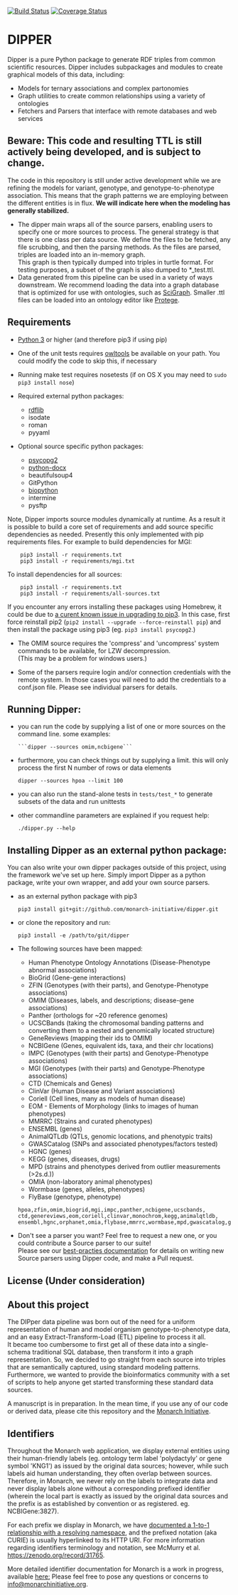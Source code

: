 [![Build Status](http://ci.monarchinitiative.org//buildStatus/icon?job=test-dipper)](http://ci.monarchinitiative.org/view/dipper/job/test-dipper/)
[![Coverage Status](https://coveralls.io/repos/monarch-initiative/dipper/badge.svg)](https://coveralls.io/r/monarch-initiative/dipper)

# DIPPER
Dipper is a pure Python package to generate RDF triples from common scientific resources.
Dipper includes subpackages and modules to create graphical models of this data, including:

* Models for ternary associations and complex partonomies
* Graph utilities to create common relationships using a variety of ontologies
* Fetchers and Parsers that interface with remote databases and web services

## Beware: This code and resulting TTL is still actively being developed, and is subject to change.
The code in this repository is still under active development while we are refining the models for variant, 
genotype, and genotype-to-phenotype association.  This means that the graph patterns we are employing 
between the different entities is in flux.  **We will indicate here when the modeling has generally stabilized.**

* The dipper main wraps all of the source parsers, enabling users to specify one or more sources to process. 
The general strategy is that there is one class per data source.  We define the files to be fetched,
any file scrubbing, and then the parsing methods.  As the files are parsed, triples are loaded into an in-memory graph.  
This graph is then typically dumped into triples in turtle format.  For testing purposes,
 a subset of the graph is also dumped to *_test.ttl.
* Data generated from this pipeline can be used in a variety of ways downstream.  We recommend
loading the data into a graph database that is optimized for use with ontologies, such as 
[SciGraph](https://github.com/SciGraph).  Smaller .ttl files can be loaded into an ontology editor 
like [Protege](http://protege.stanford.edu/).

## Requirements
* [Python 3](https://www.python.org/downloads/) or higher (and therefore pip3 if using pip)
* One of the unit tests requires
[owltools](https://code.google.com/p/owltools/wiki/InstallOWLTools) be available on your path.  You could modify
the code to skip this, if necessary
* Running make test requires nosetests (if on OS X you may need to `sudo pip3 install nose`)

* Required external python packages:
    * [rdflib](https://code.google.com/p/rdflib/)
    * isodate
    * roman
    * pyyaml

    
* Optional source specific python packages:
    * [psycopg2](http://initd.org/psycopg/)
    * [python-docx](https://github.com/python-openxml/python-docx)
    * beautifulsoup4
    * GitPython
    * [biopython](https://github.com/biopython/biopython)
    * intermine
    * pysftp
    
Note, Dipper imports source modules dynamically at runtime.  As a result it is possible to build a core set
of requirements and add source specific dependencies as needed.  Presently this only implemented with pip requirements
files. For example to build dependencies for MGI:

        pip3 install -r requirements.txt
        pip3 install -r requirements/mgi.txt

To install dependencies for all sources:

        pip3 install -r requirements.txt
        pip3 install -r requirements/all-sources.txt
    
If you encounter any errors installing these packages using Homebrew, it could be due to [a curent known issue in upgrading to  pip3](https://github.com/Homebrew/homebrew/issues/25752). In this case, first force reinstall pip2 (````pip2 install --upgrade --force-reinstall pip````) and then install the package using pip3 (eg. ````pip3 install psycopg2````.)

* The OMIM source requires the 'compress' and 'uncompress' system commands to be available, for LZW decompression.  
(This may be a problem for windows users.) 

* Some of the parsers require login and/or connection credentials with the remote system.  In those cases
 you will need to add the credentials to a conf.json file.  Please see individual parsers for details.   

## Running Dipper:
* you can run the code by supplying a list of one or more sources on the command line.  some examples:

      ```dipper --sources omim,ncbigene```

* furthermore, you can check things out by supplying a limit.  this will only process the
first N number of rows or data elements

    ```dipper --sources hpoa --limit 100```

* you can also run the stand-alone tests in ```tests/test_*``` to generate subsets of the data and run unittests
* other commandline parameters are explained if you request help:

    ```./dipper.py --help```

## Installing Dipper as an external python package:
You can also write your own dipper packages outside of this project, using the framework we've set up here.  Simply
import Dipper as a python package, write your own wrapper, and add your own source parsers.
* as an external python package with pip3

    ```pip3 install git+git://github.com/monarch-initiative/dipper.git```

* or clone the repository and run:

    ```pip3 install -e /path/to/git/dipper```

* The following sources have been mapped:
    * Human Phenotype Ontology Annotations (Disease-Phenotype abnormal associations)
    * BioGrid (Gene-gene interactions)
    * ZFIN (Genotypes (with their parts), and Genotype-Phenotype associations)
    * OMIM (Diseases, labels, and descriptions; disease-gene associations)
    * Panther (orthologs for ~20 reference genomes)
    * UCSCBands (taking the chromosomal banding patterns and converting them to a nested and genomically located structure)
    * GeneReviews (mapping their ids to OMIM)
    * NCBIGene (Genes, equivalent ids, taxa, and their chr locations)
    * IMPC (Genotypes (with their parts) and Genotype-Phenotype associations)
    * MGI (Genotypes (with their parts) and Genotype-Phenotype associations)
    * CTD (Chemicals and Genes)
    * ClinVar (Human Disease and Variant associations)
    * Coriell (Cell lines, many as models of human disease)
    * EOM - Elements of Morphology (links to images of human phenotypes)
    * MMRRC (Strains and curated phenotypes)
    * ENSEMBL (genes)
    * AnimalQTLdb (QTLs, genomic locations, and phenotypic traits)
    * GWASCatalog (SNPs and associated phenotypes/factors tested)
    * HGNC (genes)
    * KEGG (genes, diseases, drugs)
    * MPD (strains and phenotypes derived from outlier measurements (>2s.d.))
    * OMIA (non-laboratory animal phenotypes)
    * Wormbase (genes, alleles, phenotypes)
    * FlyBase (genotype, phenotype)

   ```
   hpoa,zfin,omim,biogrid,mgi,impc,panther,ncbigene,ucscbands,
   ctd,genereviews,eom,coriell,clinvar,monochrom,kegg,animalqtldb,
   ensembl,hgnc,orphanet,omia,flybase,mmrrc,wormbase,mpd,gwascatalog,go
   ``` 
* Don't see a parser you want?  Feel free to request a new one, or you could contribute a Source parser to our suite!  
Please see our [best-practies documentation](sources/README.md) for details on writing new Source parsers 
using Dipper code, and make a Pull request.  

## License (Under consideration)

## About this project
The DIPper data pipeline was born out of the need for a uniform representation of human and model organism
genotype-to-phenotype data, and an easy Extract-Transform-Load (ETL) pipeline to process it all.  
It became too cumbersome to first get all of these data into a single-schema traditional SQL database, 
then transform it into a graph representation.  So, we decided to go straight from each source into triples that 
are semantically captured, using standard modeling patterns.  
Furthermore, we wanted to provide the bioinformatics community with a set of scripts to help anyone 
get started transforming these standard data sources. 

A manuscript is in preparation.  In the mean time, if you use any of our code or derived data, please cite 
this repository and the [Monarch Initiative](http://www.monarchinitiative.org).

## Identifiers
Throughout the Monarch web application, we display external entities using their human-friendly labels
(eg. ontology term label 'polydactyly' or gene symbol 'KNG1') as issued by the original data sources;
however, while such labels aid human understanding, they often overlap between sources.
Therefore, in Monarch, we never rely on the labels to integrate data and never display labels alone without a
corresponding prefixed identifier (wherein the local part is exactly as issued by the original data sources and the
prefix is as established by convention or as registered. eg. NCBIGene:3827).

For each prefix we display in Monarch, we have [documented a 1-to-1 relationship with a resolving namespace](https://github.com/monarch-initiative/dipper/blob/master/dipper/curie_map.yaml),
and the prefixed notation (aka CURIE) is usually hyperlinked to its HTTP URI.
For more information regarding identifiers terminology and notation, see McMurry et al. https://zenodo.org/record/31765.

More detailed identifier documentation for Monarch is a work in progress, available [here:](https://docs.google.com/document/d/1jJHM0c358T5h2W2qLbpm9fGNcOsTSfhMPmmXQhI8n9Q/edit)
Please feel free to pose any questions or concerns to info@monarchinitiative.org.
